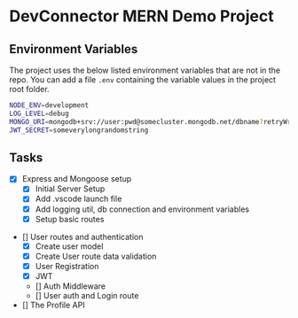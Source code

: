 # DevConnector MERN Demo Project


## Environment Variables

The project uses the below listed environment variables that are not in the repo. You can add a file `.env` containing the variable values in the project root folder.

```bash
NODE_ENV=development
LOG_LEVEL=debug
MONGO_URI=mongodb+srv://user:pwd@somecluster.mongodb.net/dbname?retryWrites=true&w=majority
JWT_SECRET=someverylongrandomstring
```

## Tasks

- [x] Express and Mongoose setup
  - [x] Initial Server Setup
  - [x] Add .vscode launch file
  - [x] Add logging util, db connection and environment variables
  - [x] Setup basic routes
- [] User routes and authentication
  - [x] Create user model
  - [x] Create User route data validation
  - [x] User Registration
  - [x] JWT
  - [] Auth Middleware
  - [] User auth and Login route
- [] The Profile API
